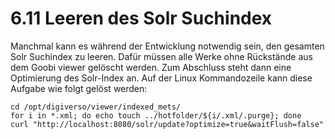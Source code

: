 # 6.11 Leeren des Solr Suchindex

Manchmal kann es während der Entwicklung notwendig sein, den gesamten Solr Suchindex zu leeren. Dafür müssen alle Werke ohne Rückstände aus dem Goobi viewer gelöscht werden. Zum Abschluss steht dann eine Optimierung des Solr-Index an. Auf der Linux Kommandozeile kann diese Aufgabe wie folgt gelöst werden:

```text
cd /opt/digiverso/viewer/indexed_mets/
for i in *.xml; do echo touch ../hotfolder/${i/.xml/.purge}; done
curl "http://localhost:8080/solr/update?optimize=true&waitFlush=false"
```



